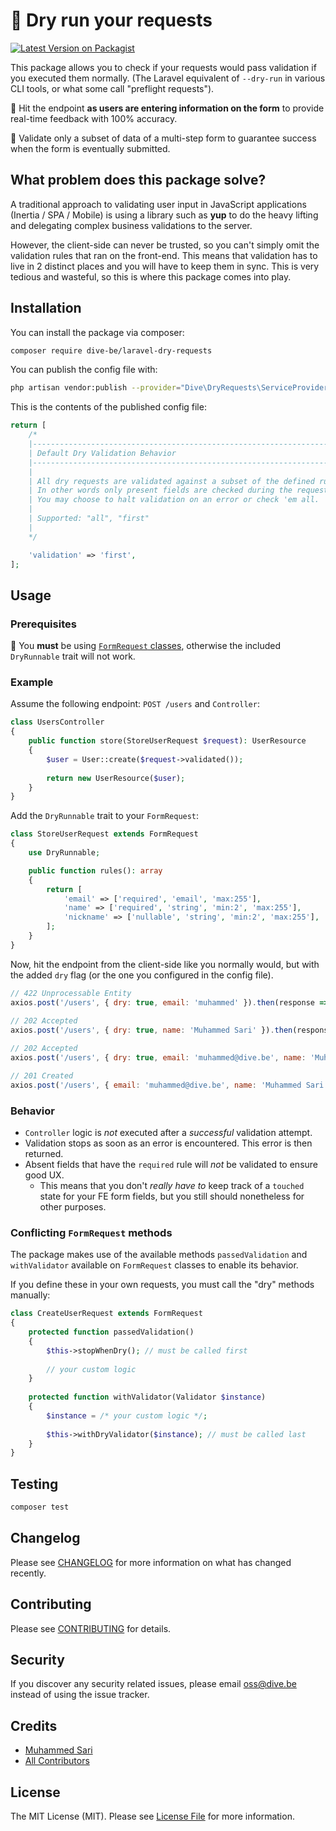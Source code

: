# 🥵 Dry run your requests

[![Latest Version on Packagist](https://img.shields.io/packagist/v/dive-be/laravel-dry-requests.svg?style=flat-square)](https://packagist.org/packages/dive-be/laravel-dry-requests)

This package allows you to check if your requests would pass validation if you executed them normally. 
(The Laravel equivalent of `--dry-run` in various CLI tools, or what some call "preflight requests").

🚀 Hit the endpoint **as users are entering information on the form** to provide real-time feedback with 100% accuracy. 

🚀 Validate only a subset of data of a multi-step form to guarantee success when the form is eventually submitted.


## What problem does this package solve?

A traditional approach to validating user input in JavaScript applications (Inertia / SPA / Mobile) is using a library such as **yup**
to do the heavy lifting and delegating complex business validations to the server.

However, the client-side can never be trusted, so you can't simply omit the validation rules that ran on the front-end.
This means that validation has to live in 2 distinct places and you will have to keep them in sync.
This is very tedious and wasteful, so this is where this package comes into play.

## Installation

You can install the package via composer:

```bash
composer require dive-be/laravel-dry-requests
```

You can publish the config file with:
```bash
php artisan vendor:publish --provider="Dive\DryRequests\ServiceProvider" --tag="config"
```

This is the contents of the published config file:

```php
return [
    /*
    |--------------------------------------------------------------------------
    | Default Dry Validation Behavior
    |--------------------------------------------------------------------------
    |
    | All dry requests are validated against a subset of the defined rules.
    | In other words only present fields are checked during the request.
    | You may choose to halt validation on an error or check 'em all.
    |
    | Supported: "all", "first"
    |
    */

    'validation' => 'first',
];
```

## Usage

### Prerequisites

📣 You **must** be using [`FormRequest` classes](https://laravel.com/docs/9.x/validation#form-request-validation), otherwise the included `DryRunnable` trait will not work.

### Example

Assume the following endpoint: `POST /users` and `Controller`:

```php
class UsersController
{
    public function store(StoreUserRequest $request): UserResource
    {
        $user = User::create($request->validated());
    
        return new UserResource($user);
    }
}
```

Add the `DryRunnable` trait to your `FormRequest`:

```php
class StoreUserRequest extends FormRequest
{
    use DryRunnable;

    public function rules(): array
    {
        return [
            'email' => ['required', 'email', 'max:255'],
            'name' => ['required', 'string', 'min:2', 'max:255'],
            'nickname' => ['nullable', 'string', 'min:2', 'max:255'],
        ];
    }
}
```

Now, hit the endpoint from the client-side like you normally would, but with the added `dry` flag (or the one you configured in the config file).

```js
// 422 Unprocessable Entity
axios.post('/users', { dry: true, email: 'muhammed' }).then(response => response.status);
     
// 202 Accepted
axios.post('/users', { dry: true, name: 'Muhammed Sari' }).then(response => response.status);

// 202 Accepted
axios.post('/users', { dry: true, email: 'muhammed@dive.be', name: 'Muhammed Sari' }).then(response => response.status);

// 201 Created
axios.post('/users', { email: 'muhammed@dive.be', name: 'Muhammed Sari' }).then(response => response.status);
```

### Behavior

- `Controller` logic is *not* executed after a *successful* validation attempt.
- Validation stops as soon as an error is encountered. This error is then returned.
- Absent fields that have the `required` rule will *not* be validated to ensure good UX. 
  - This means that you don't *really have to* keep track of a `touched` state for your FE form fields, but you still should nonetheless for other purposes.

### Conflicting `FormRequest` methods

The package makes use of the available methods `passedValidation` and `withValidator` available on `FormRequest` classes to enable its behavior.

If you define these in your own requests, you must call the "dry" methods manually:

```php
class CreateUserRequest extends FormRequest
{
    protected function passedValidation()
    {
        $this->stopWhenDry(); // must be called first
        
        // your custom logic
    }
    
    protected function withValidator(Validator $instance)
    {
        $instance = /* your custom logic */;
        
        $this->withDryValidator($instance); // must be called last
    }
}
```

## Testing

```bash
composer test
```

## Changelog

Please see [CHANGELOG](CHANGELOG.md) for more information on what has changed recently.

## Contributing

Please see [CONTRIBUTING](CONTRIBUTING.md) for details.

## Security

If you discover any security related issues, please email oss@dive.be instead of using the issue tracker.

## Credits

- [Muhammed Sari](https://github.com/mabdullahsari)
- [All Contributors](../../contributors)

## License

The MIT License (MIT). Please see [License File](LICENSE.md) for more information.
